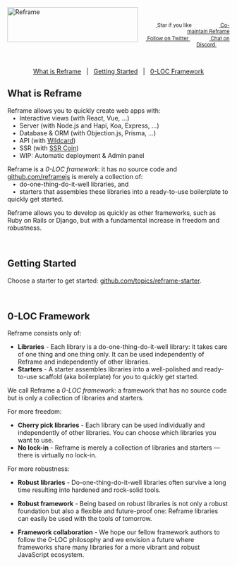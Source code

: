 <a href="/../../#readme">
    <img align="left" src="https://github.com/reframejs/reframe/raw/master/images/logo-with-title-and-slogan.min.svg?sanitize=true" width=296 height=79 style="max-width:100%;" alt="Reframe"/>
</a>
<br/>
<p align="right">
    <sup>
        <a href="#">
            <img
              src="https://github.com/reframejs/reframe/raw/master/images/star.svg?sanitize=true"
              width="16"
              height="12"
            >
        </a>
        Star if you like
        &nbsp;&nbsp;&nbsp;&nbsp;
        &nbsp;&nbsp;&nbsp;&nbsp;
        &nbsp;&nbsp;
        <a href="https://github.com/reframejs/reframe/blob/master/contributing.md">
            <img
              src="https://github.com/reframejs/reframe/raw/master/images/biceps.min.svg?sanitize=true"
              width="16"
              height="14"
            >
            Co-maintain Reframe
        </a>
    </sup>
    <br/>
    <sup>
        <a href="https://twitter.com/reframejs">
            <img
              src="https://github.com/reframejs/reframe/raw/master/images/tw.svg?sanitize=true"
              width="15"
              height="13"
            >
            Follow on Twitter
        </a>
        &nbsp;&nbsp;&nbsp;&nbsp;&nbsp;
        &nbsp;&nbsp;
        <a href="https://discord.gg/kqXf65G">
            <img
              src="https://github.com/reframejs/reframe/raw/master/images/chat.svg?sanitize=true"
              width="14"
              height="10"
            >
            Chat on Discord
        </a>
        &nbsp;&nbsp;&nbsp;&nbsp;
        &nbsp;&nbsp;&nbsp;&nbsp;
    </sup>
</p>
&nbsp;
<p align='center'>
<a href="#what-is-reframe">What is Reframe</a>
&nbsp; | &nbsp;
<a href="#getting-started">Getting Started</a>
&nbsp; | &nbsp;
<a href="#0-loc-framework">0-LOC Framework</a>
</p>

## What is Reframe

Reframe allows you to quickly create web apps with:
<br/> &nbsp;&nbsp;&nbsp;&#8226;&nbsp;
Interactive views (with React, Vue, ...)
<br/> &nbsp;&nbsp;&nbsp;&#8226;&nbsp;
Server (with Node.js and Hapi, Koa, Express, ...)
<br/> &nbsp;&nbsp;&nbsp;&#8226;&nbsp;
Database & ORM (with Objection.js, Prisma, ...)
<br/> &nbsp;&nbsp;&nbsp;&#8226;&nbsp;
API (with [Wildcard](https://github.com/reframejs/wildcard-api))
<br/> &nbsp;&nbsp;&nbsp;&#8226;&nbsp;
SSR (with [SSR Coin](https://github.com/reframejs/ssr-coin))
<br/> &nbsp;&nbsp;&nbsp;&#8226;&nbsp;
WIP: Automatic deployment & Admin panel

Reframe is a *0-LOC framework*: it has no source code and [github.com/reframejs](https://github.com/reframejs) is merely a collection of:
<br/> &nbsp;&nbsp;&nbsp;&#8226;&nbsp;
do-one-thing-do-it-well libraries, and
<br/> &nbsp;&nbsp;&nbsp;&#8226;&nbsp;
starters that assembles these libraries into a ready-to-use boilerplate to quickly get started.

Reframe allows you to develop as quickly as other frameworks,
such as Ruby on Rails or Django,
but with a fundamental increase in freedom and robustness.

<br/>

## Getting Started

Choose a starter to get started: [github.com/topics/reframe-starter](https://github.com/topics/reframe-starter).

<br/>

## 0-LOC Framework

Reframe consists only of:
- **Libraries** -
  Each library is a do-one-thing-do-it-well library:
  it takes care of one thing and one thing only.
  It can be used independently of Reframe and independently of other libraries.
- **Starters** -
  A starter assembles libraries into a well-polished and ready-to-use scaffold (aka boilerplate) for you to quickly get started.

We call Reframe a *0-LOC framework*: a framework that has no source code but is only a collection of libraries and starters.

For more freedom:

- **Cherry pick libraries** -
  Each library can be used individually and independently of other libraries. You can choose which libraries you want to use.
- **No lock-in** -
  Reframe is merely a collection of libraries and starters &mdash; there is virtually no lock-in.

For more robustness:

- **Robust libraries** -
  Do-one-thing-do-it-well libraries
  often survive a long time resulting into hardened and rock-solid tools.

- **Robust framework** -
  Being based on robust libraries is not only a robust foundation but also a flexible and future-proof one:
  Reframe libraries can easily be used with the tools of tomorrow.

- **Framework collaboration** -
  We hope our fellow framework authors to follow the 0-LOC philosophy and
  we envision a future where frameworks share many libraries for a more vibrant and robust JavaScript ecosystem.

